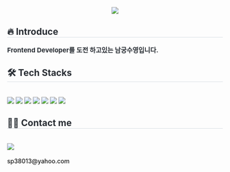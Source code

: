 <div align= "center">
    <img src="https://capsule-render.vercel.app/api?type=soft&color=gradient&height=120&text=NamGoong%20SooYeong&animation=&fontColor=ffffff&fontSize=50" />
    </div>
    <div style="text-align: left;"> 
    <h2 style="border-bottom: 1px solid #d8dee4; color: #282d33;"> 🔥 Introduce </h2>  
    <div style="font-weight: 700; font-size: 15px; text-align: left; color: #282d33;"> 
    Frontend Developer를 도전 하고있는 남궁수영입니다. 
    </div> 
    </div>
    <div style="text-align: left;">
    <h2 style="border-bottom: 1px solid #d8dee4; color: #282d33;"> 🛠️ Tech Stacks </h2> <br> 
    <div style="margin: ; text-align: left;" "text-align: left;"> 
          <img src="https://img.shields.io/badge/React-61DAFB?style=flat-square&logo=React&logoColor=white">
          <img src="https://img.shields.io/badge/Next.js-000?logo=nextdotjs&logoColor=fff&style=flat-square">
          <img src="https://img.shields.io/badge/Javascript-F7DF1E?style=flat-square&logo=Javascript&logoColor=white">
          <img src="https://img.shields.io/badge/TypeScript-007ACC?style=flat-square&logo=typescript&logoColor=white">
          <img src="https://img.shields.io/badge/Java-007396?style=flat-square&logo=Java&logoColor=white">
          <img src="https://img.shields.io/badge/Oracle-F80000?style=flat-square&logo=Oracle&logoColor=white">
          <img src="https://img.shields.io/badge/Spring-6DB33F?style=flat-square&logo=Spring&logoColor=white">
          <br/>
    </div>
    </div>
    <div style="text-align: left;">
    <h2 style="border-bottom: 1px solid #d8dee4; color: #282d33;"> 🧑‍💻 Contact me </h2> <br> 
    <div style="text-align: left;"> <a href=https://sphenoid-lettuce-609.notion.site/2e2adf3ee098415b84e5d6f93355175b?pvs=4> <img src="https://img.shields.io/badge/Notion-000000?style=flat-square&logo=Notion&logoColor=white&link=https://namgoong-suyeong.notion.site/4d2556bc3994432681f21f69779a0660?pvs=4"> </a>
          </div>  <br> 
    <div style="text-align: left; font-weight:500;"> sp38013@yahoo.com </div>
